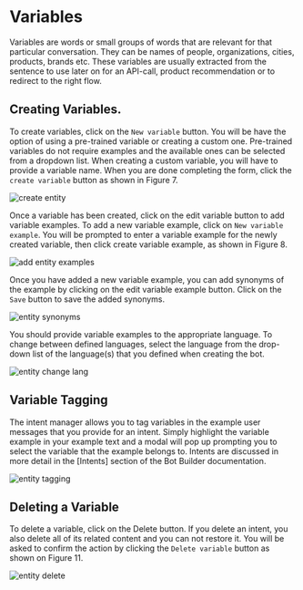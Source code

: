 # Variables
 
Variables are words or small groups of words that are relevant for that particular conversation. They can be names of people, organizations, cities, products, brands etc. These variables are usually extracted from the sentence to use later on for an API-call, product recommendation or to redirect to the right flow.

## Creating Variables.

To create variables, click on the `New variable` button. You will be have the option of using a pre-trained variable or creating a custom one. Pre-trained variables do not require examples and the available ones can be selected from a dropdown list. When creating a custom variable, you will have to provide a variable name. When you are done completing the form, click the `create variable` button as shown in Figure 7.

![create entity](https://botlhale-docs1-new.s3.amazonaws.com/add-entity-examples.png)

Once a variable has been created, click on the edit variable button to add variable examples. To add a new variable example, click on `New variable example`. You will be prompted to enter a variable example for the newly created variable, then click create variable example, as shown in Figure 8.

![add entity examples](https://botlhale-docs1-new.s3.amazonaws.com/add-intent-examples.PNG)

Once you have added a new variable example, you can add synonyms of the example by clicking on the edit variable example button. Click on the `Save` button to save the added synonyms.

![entity synonyms](https://botlhale-docs1-new.s3.amazonaws.com/entity-syn.PNG)


You should provide variable examples to the appropriate language. To change between defined languages, select the language from the drop-down list of the language(s) that you defined when creating the bot.

![entity change lang](https://botlhale-docs1-new.s3.amazonaws.com/entity-lang.PNG)

## Variable Tagging
The intent manager allows you to tag variables in the example user messages that you provide for an intent. Simply highlight the variable example in your example text and a modal will pop up prompting you to select the variable that the example belongs to. Intents are discussed in more detail in the [Intents] section of the Bot Builder documentation.

![entity tagging](https://botlhale-docs1-new.s3.amazonaws.com/entity-tagging.png)

## Deleting a Variable
To delete a variable, click on the Delete button. If you delete an intent, you also delete all of its related content and you can not restore it. You will be asked to confirm the action by clicking the `Delete variable` button as shown on Figure 11.

![entity delete](https://botlhale-docs1-new.s3.amazonaws.com/entity-delete.PNG)
